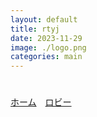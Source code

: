 ```yaml
---
layout: default
title: rtyj
date: 2023-11-29
image: ./logo.png
categories: main
---
```

# 
[ホーム](./index)　[ロビー](144)

